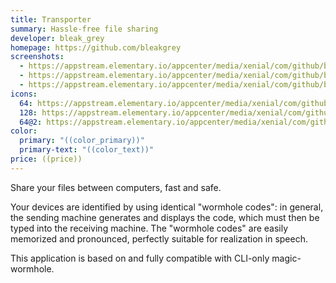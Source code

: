```yaml
---
title: Transporter
summary: Hassle-free file sharing
developer: bleak_grey
homepage: https://github.com/bleakgrey
screenshots:
  - https://appstream.elementary.io/appcenter/media/xenial/com/github/bleakgrey.transporter.desktop/FEAC20008C1E88E9E16FF42B8E6CF971/screenshots/image-1_orig.png
  - https://appstream.elementary.io/appcenter/media/xenial/com/github/bleakgrey.transporter.desktop/FEAC20008C1E88E9E16FF42B8E6CF971/screenshots/image-2_orig.png
  - https://appstream.elementary.io/appcenter/media/xenial/com/github/bleakgrey.transporter.desktop/FEAC20008C1E88E9E16FF42B8E6CF971/screenshots/image-3_orig.png
icons:
  64: https://appstream.elementary.io/appcenter/media/xenial/com/github/bleakgrey.transporter.desktop/FEAC20008C1E88E9E16FF42B8E6CF971/icons/64x64/com.github.bleakgrey.transporter_com.github.bleakgrey.transporter.png
  128: https://appstream.elementary.io/appcenter/media/xenial/com/github/bleakgrey.transporter.desktop/FEAC20008C1E88E9E16FF42B8E6CF971/icons/128x128/com.github.bleakgrey.transporter_com.github.bleakgrey.transporter.png
  64@2: https://appstream.elementary.io/appcenter/media/xenial/com/github/bleakgrey.transporter.desktop/FEAC20008C1E88E9E16FF42B8E6CF971/icons/64x64@2/com.github.bleakgrey.transporter_com.github.bleakgrey.transporter.png
color:
  primary: "((color_primary))"
  primary-text: "((color_text))"
price: ((price))
---
```


<p>Share your files between computers, fast and safe.</p>
<p>Your devices are identified by using identical &quot;wormhole codes&quot;: in general, the sending machine generates and displays the code, which must then be typed into the receiving machine. The &quot;wormhole codes&quot; are easily memorized and pronounced, perfectly suitable for realization in speech.</p>
<p>This application is based on and fully compatible with CLI-only magic-wormhole.</p>